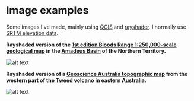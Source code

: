 # Image examples

Some images I've made, mainly using [QGIS](https://qgis.org/en/site/about/index.html) and [rayshader](https://www.rayshader.com/). I normally use [SRTM elevation data](https://dwtkns.com/srtm30m/).

**Rayshaded version of the [1st edition Bloods Range 1:250,000-scale geological map](https://geoscience.nt.gov.au/gemis/ntgsjspui/handle/1/81646) in the [Amadeus Basin](https://en.wikipedia.org/wiki/Amadeus_Basin) of the Northern Territory.**

![alt text][BR_image]

[BR_image]: https://github.com/cverdel/image_examples/blob/main/figures/Rplot07.jpg?raw=true


**Rayshaded version of a [Geoscience Australia topographic map](https://www.ga.gov.au/scientific-topics/national-location-information/topographic-maps-data/topographic-maps) from the western part of the [Tweed volcano](https://en.wikipedia.org/wiki/Tweed_Volcano) in eastern Australia.**

![alt text][Tweed_image]

[Tweed_image]: https://github.com/cverdel/image_examples/blob/main/figures/Rplot05.jpg?raw=true







